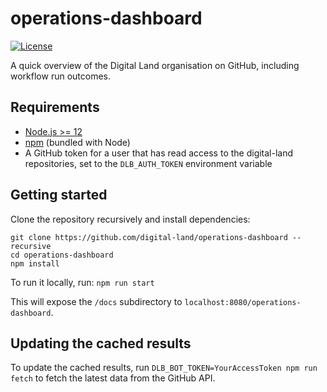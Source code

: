 # operations-dashboard

[![License](https://img.shields.io/github/license/mashape/apistatus.svg)](LICENSE)

A quick overview of the Digital Land organisation on GitHub, including workflow run outcomes.

## Requirements

- [Node.js >= 12](https://nodejs.org/)
- [npm](https://npmjs.com/) (bundled with Node)
- A GitHub token for a user that has read access to the digital-land repositories, set to the `DLB_AUTH_TOKEN` environment variable

## Getting started

Clone the repository recursively and install dependencies:

```
git clone https://github.com/digital-land/operations-dashboard --recursive
cd operations-dashboard
npm install
```

To run it locally, run: `npm run start`

This will expose the `/docs` subdirectory to `localhost:8080/operations-dashboard`.

## Updating the cached results
To update the cached results, run `DLB_BOT_TOKEN=YourAccessToken npm run fetch` to fetch the latest data from the GitHub API.
